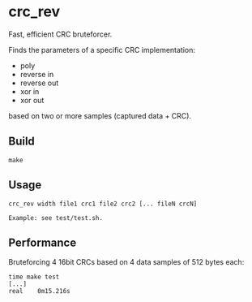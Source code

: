 crc_rev
=======

Fast, efficient CRC bruteforcer.

Finds the parameters of a specific CRC implementation:

* poly
* reverse in
* reverse out
* xor in
* xor out

based on two or more samples (captured data + CRC).


Build
-----

    make
    

Usage
-----

    crc_rev width file1 crc1 file2 crc2 [... fileN crcN]
    
    Example: see test/test.sh.
    
    
Performance
-----------

Bruteforcing 4 16bit CRCs based on 4 data samples of 512 bytes each:

    time make test
    [...]
    real	0m15.216s

